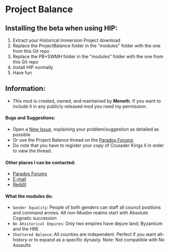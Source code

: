# Project Balance

## Installing the beta when using HIP:

1. Extract your Historical Immersion Project download
2. Replace the ProjectBalance folder in the "modules" folder with the one from this Git repo
3. Replace the PB+SWMH folder in the "modules" folder with the one from this Git repo
4. Install HIP normally
5. Have fun

## Information:

- This mod is created, owned, and maintained by **Meneth**. If you want to include it in any publicly released mod you need my permission.

#### Bugs and Suggestions:

- Open a [New Issue](https://github.com/Meneth/PB-git/issues), explaining your problem/suggestion as detailed as possible
- Or use the Project Balance thread on the [Paradox Forums](http://forum.paradoxplaza.com/forum/showthread.php?594436)
- Do note that you have to register your copy of Crusader Kings II in order to view the thread.

#### Other places I can be contacted:
- [Paradox Forums](http://forum.paradoxplaza.com/forum/private.php?do=newpm&u=265499)
- [E-mail](mailto:pb@meneth.com)
- [Reddit](http://www.reddit.com/message/compose/?to=Meneth)

#### What the modules do:
- `Gender Equality`: People of both genders can staff all council positions and command armies. All non-Muslim realms start with Absolute Cognatic succession
- `No Ahistorical Empires`: Only two empires have dejure land; Byzantium and the HRE
- `Shattered Balance`: All counties are independent. Perfect if you want alt-history or to expand as a specific dynasty. Note: Not compatible with No Assaults
